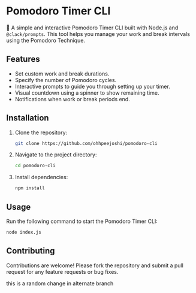 # Pomodoro Timer CLI

🍅 A simple and interactive Pomodoro Timer CLI built with Node.js and `@clack/prompts`. This tool helps you manage your work and break intervals using the Pomodoro Technique.

## Features
- Set custom work and break durations.
- Specify the number of Pomodoro cycles.
- Interactive prompts to guide you through setting up your timer.
- Visual countdown using a spinner to show remaining time.
- Notifications when work or break periods end.

## Installation

1. Clone the repository:
    ```bash
    git clone https://github.com/ohhpeejoshi/pomodoro-cli
    ```
2. Navigate to the project directory:
    ```bash
    cd pomodoro-cli
    ```
3. Install dependencies:
    ```bash
    npm install
    ```

## Usage

Run the following command to start the Pomodoro Timer CLI:
```bash
node index.js
```

## Contributing
Contributions are welcome! Please fork the repository and submit a pull request for any feature requests or bug fixes.

this is a random change in alternate branch
